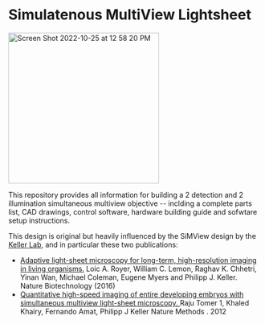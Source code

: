 # Simulatenous MultiView Lightsheet #

<img width="300" alt="Screen Shot 2022-10-25 at 12 58 20 PM" src="https://user-images.githubusercontent.com/1870994/200694511-778bb4c6-633c-483f-8e78-47ba3fc8b425.png">

This repository provides all information for building a 2 detection and 2 illumination simultaneous multiview objective -- inclding a complete parts list, CAD drawings, control software, hardware building guide and sofwtare setup instructions.

This design is original but heavily influenced by the SiMView design by the [Keller Lab](https://www.janelia.org/lab/keller-lab), and in particular these two publications: 
- [Adaptive light-sheet microscopy for long-term, high-resolution imaging in living organisms.](https://doi.org/10.1038/nbt.3708) Loic A. Royer, William C. Lemon, Raghav K. Chhetri, Yinan Wan, Michael Coleman, Eugene Myers and Philipp J. Keller. Nature Biotechnology (2016)
- [Quantitative high-speed imaging of entire developing embryos with simultaneous multiview light-sheet microscopy. ](https://doi.org/10.1038/nmeth.2062) Raju Tomer 1, Khaled Khairy, Fernando Amat, Philipp J Keller Nature Methods
. 2012 


